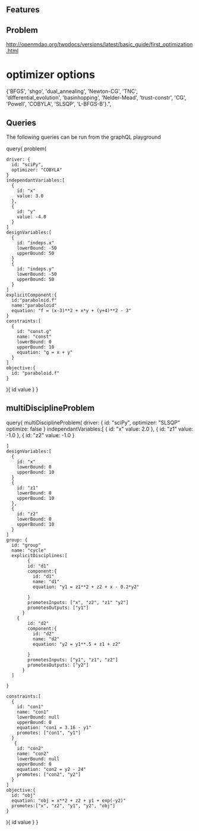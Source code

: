 
## Features

## Problem

http://openmdao.org/twodocs/versions/latest/basic_guide/first_optimization.html

# optimizer options

{'BFGS', 'shgo', 'dual_annealing', 'Newton-CG', 'TNC', 'differential_evolution', 'basinhopping', 'Nelder-Mead', 'trust-constr', 'CG', 'Powell', 'COBYLA', 'SLSQP', 'L-BFGS-B'}.",

## Queries

The following queries can be run from the graphQL playground

query{
  problem(
    
    driver: {
      id: "sciPy",
      optimizer: "COBYLA"
    }
  	independantVariables:[
      {
        id: "x"
        value: 3.0
      },
      {
        id: "y"
        value: -4.0
      }
    ]
    designVariables:[
      {
        id: "indeps.x"
        lowerBound: -50
        upperBound: 50
      }
      {
        id: "indeps.y"
        lowerBound: -50
        upperBound: 50
      }
    ]
    explicitComponent:{
      id:"paraboloid.f"
      name:"paraboloid"
      equation: "f = (x-3)**2 + x*y + (y+4)**2 - 3"
    }
    constraints:[
      {
        id: "const.g"
        name: "const"
        lowerBound: 0
        upperBound: 10
        equation: "g = x + y"
      }
    ]
    objective:{
      id: "paraboloid.f"
    }
  
  ){
    id
    value
  }
}

## multiDisciplineProblem
query{
  multiDisciplineProblem(
    driver: {
      id: "sciPy",
      optimizer: "SLSQP"
      optimize: false
    }
  	independantVariables:[
      {
        id: "x"
        value: 2.0
      },
      {
        id: "z1"
        value: -1.0
      },
      {
        id: "z2"
        value: -1.0
      }

    ]
    designVariables:[
      {
        id: "x"
        lowerBound: 0
        upperBound: 10
      }
      {
        id: "z1"
        lowerBound: 0
        upperBound: 10
      },
      {
        id: "z2"
        lowerBound: 0
        upperBound: 10
      }
    ]
    group: {
      id: "group"
      name: "cycle"
      explicitDisciplines:[
        	{
            id: "d1"
            component:{
              id: "d1"
              name: "d1"
              equation: "y1 = z1**2 + z2 + x - 0.2*y2"
              
            }
            promotesInputs: ["x", "z2", "z1" "y2"]
            promotesOutputs: ["y1"]
          }
        {
            id: "d2"
            component:{
              id: "d2"
              name: "d2"
              equation: "y2 = y1**.5 + z1 + z2"
              
            }
            promotesInputs: ["y1", "z1", "z2"]
            promotesOutputs: ["y2"]
          }
      ]
      
    }
    
    constraints:[
      {
        id: "con1"
        name: "con1"
        lowerBound: null
        upperBound: 0
        equation: "con1 = 3.16 - y1"
        promotes: ["con1", "y1"]
      }
       {
        id: "con2"
        name: "con2"
        lowerBound: null
        upperBound: 0
        equation: "con2 = y2 - 24"
        promotes: ["con2", "y2"]
      }
    ]
    objective:{
      id: "obj"
      equation: "obj = x**2 + z2 + y1 + exp(-y2)"
      promotes:["x", "z2", "y1", "y2", "obj"]
    }
  
  ){
    id
    value
  }
}